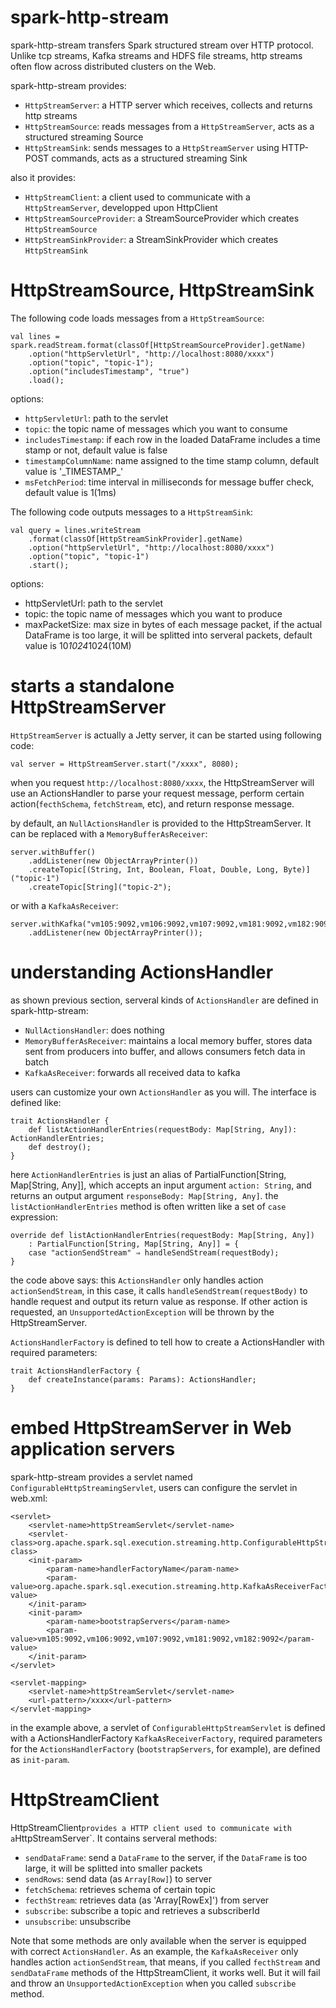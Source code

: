 # spark-http-stream

spark-http-stream transfers Spark structured stream over HTTP protocol. Unlike tcp streams, Kafka streams and HDFS file streams, http streams often flow across distributed clusters on the Web.

spark-http-stream provides:
* `HttpStreamServer`: a HTTP server which receives, collects and returns http streams 
* `HttpStreamSource`: reads messages from a `HttpStreamServer`, acts as a structured streaming Source
* `HttpStreamSink`: sends messages to a `HttpStreamServer` using HTTP-POST commands, acts as a structured streaming Sink

also it provides:
* `HttpStreamClient`: a client used to communicate with a `HttpStreamServer`, developped upon HttpClient
* `HttpStreamSourceProvider`: a StreamSourceProvider which creates `HttpStreamSource`
* `HttpStreamSinkProvider`: a StreamSinkProvider which creates `HttpStreamSink`

# HttpStreamSource, HttpStreamSink

The following code loads messages from a `HttpStreamSource`:

	val lines = spark.readStream.format(classOf[HttpStreamSourceProvider].getName)
		.option("httpServletUrl", "http://localhost:8080/xxxx")
		.option("topic", "topic-1");
		.option("includesTimestamp", "true")
		.load();
		
options:
* `httpServletUrl`: path to the servlet
* `topic`: the topic name of messages which you want to consume
* `includesTimestamp`: if each row in the loaded DataFrame includes a time stamp or not, default value is false
* `timestampColumnName`: name assigned to the time stamp column, default value is '\_TIMESTAMP\_'
* `msFetchPeriod`: time interval in milliseconds for message buffer check, default value is 1(1ms)

The following code outputs messages to a `HttpStreamSink`:

	val query = lines.writeStream
		.format(classOf[HttpStreamSinkProvider].getName)
		.option("httpServletUrl", "http://localhost:8080/xxxx")
		.option("topic", "topic-1")
		.start();
		
options:
* httpServletUrl: path to the servlet
* topic: the topic name of messages which you want to produce
* maxPacketSize: max size in bytes of each message packet, if the actual DataFrame is too large, it will be splitted into serveral packets, default value is 10*1024*1024(10M)

# starts a standalone HttpStreamServer
`HttpStreamServer` is actually a Jetty server, it can be started using following code:

	val server = HttpStreamServer.start("/xxxx", 8080);
    
when you request `http://localhost:8080/xxxx`, the HttpStreamServer will use an ActionsHandler to 
parse your request message, perform certain action(`fecthSchema`, `fetchStream`, etc), and return response message.

by default, an `NullActionsHandler` is provided to the HttpStreamServer. It can be replaced with a `MemoryBufferAsReceiver`:

	server.withBuffer()
		.addListener(new ObjectArrayPrinter())
		.createTopic[(String, Int, Boolean, Float, Double, Long, Byte)]("topic-1")
		.createTopic[String]("topic-2");
      
or with a `KafkaAsReceiver`:

	server.withKafka("vm105:9092,vm106:9092,vm107:9092,vm181:9092,vm182:9092")
		.addListener(new ObjectArrayPrinter());

# understanding ActionsHandler

as shown previous section, serveral kinds of `ActionsHandler` are defined in spark-http-stream:
* `NullActionsHandler`: does nothing
* `MemoryBufferAsReceiver`: maintains a local memory buffer, stores data sent from producers into buffer, and allows consumers fetch data in batch
* `KafkaAsReceiver`: forwards all received data to kafka

users can customize your own `ActionsHandler` as you will. The interface is defined like:

	trait ActionsHandler {
		def listActionHandlerEntries(requestBody: Map[String, Any]): ActionHandlerEntries;
		def destroy();
	}
	
here `ActionHandlerEntries` is just an alias of PartialFunction[String, Map[String, Any]], which accepts an input argument `action: String`, and returns an output argument `responseBody: Map[String, Any]`. the `listActionHandlerEntries` method is often written like a set of `case` expression:

	override def listActionHandlerEntries(requestBody: Map[String, Any])
		: PartialFunction[String, Map[String, Any]] = {
		case "actionSendStream" ⇒ handleSendStream(requestBody);
	}

the code above says: this `ActionsHandler` only handles action `actionSendStream`, in this case, it calls `handleSendStream(requestBody)` to handle request and output its return value as response. If other action is requested, an `UnsupportedActionException` will be thrown by the HttpStreamServer. 

`ActionsHandlerFactory` is defined to tell how to create a ActionsHandler with required parameters:

	trait ActionsHandlerFactory {
		def createInstance(params: Params): ActionsHandler;
	}

# embed HttpStreamServer in Web application servers

spark-http-stream provides a servlet named `ConfigurableHttpStreamingServlet`, users can configure the servlet in web.xml:

	<servlet>
		<servlet-name>httpStreamServlet</servlet-name>
		<servlet-class>org.apache.spark.sql.execution.streaming.http.ConfigurableHttpStreamServlet</servlet-class>
		<init-param>
			<param-name>handlerFactoryName</param-name>
			<param-value>org.apache.spark.sql.execution.streaming.http.KafkaAsReceiverFactory</param-value>
		</init-param>
		<init-param>
			<param-name>bootstrapServers</param-name>
			<param-value>vm105:9092,vm106:9092,vm107:9092,vm181:9092,vm182:9092</param-value>
		</init-param>
	</servlet>

	<servlet-mapping>
		<servlet-name>httpStreamServlet</servlet-name>
		<url-pattern>/xxxx</url-pattern>
	</servlet-mapping>
	
in the example above, a servlet of `ConfigurableHttpStreamServlet` is defined with a ActionsHandlerFactory `KafkaAsReceiverFactory`, required parameters for the `ActionsHandlerFactory` (`bootstrapServers`, for example), are defined as `init-param`.

# HttpStreamClient
HttpStreamClient` provides a HTTP client used to communicate with a `HttpStreamServer`. It contains serveral methods:
* `sendDataFrame`: send a `DataFrame` to the server, if the `DataFrame` is too large, it will be splitted into smaller packets
* `sendRows`: send data (as `Array[Row]`) to server
* `fetchSchema`: retrieves schema of certain topic
* `fecthStream`: retrieves data (as 'Array[RowEx]') from server
* `subscribe`: subscribe a topic and retrieves a subscriberId
* `unsubscribe`: unsubscribe

Note that some methods are only available when the server is equipped with correct `ActionsHandler`. As an example, the `KafkaAsReceiver` only handles action `actionSendStream`, that means, if you called `fecthStream` and `sendDataFrame` methods of the HttpStreamClient, it works well. But it will fail and throw an `UnsupportedActionException` when you called `subscribe` method.
